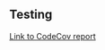 ## Testing

[Link to CodeCov report](https://app.codecov.io/gh/Ohtu-org/Serverless-data-parser-tool-for-project-proposals)
